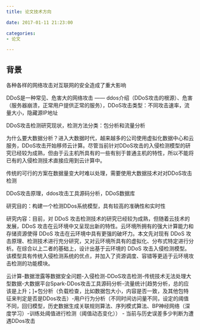 ```yaml
---
title: 论文技术方向

date: 2017-01-11 21:23:00

categories:
- 论文

---
```

## 背景

各种各样的网络攻击对互联网的安全造成了重大影响

DDoS是一种常见、危害大的网络攻击 —— ddos介绍（DDoS攻击的根源）、危害（服务器崩溃，正常用户提供正常的服务），DDoS攻击类型：不同攻击速率，流量大小，隐藏源IP地址

DDoS攻击检测研究现状，检测方法分类：包分析和流量分析

为什么要大数据分析？进入大数据时代，越来越多的公司使用虚拟化数据中心和云服务，DDoS攻击开始移师云计算。尽管当前针对DDoS攻击的入侵检测模型的研究已经较为成熟，但由于云主机所具有的一些有别于普通主机的特性，所以不能将已有的入侵检测技术直接应用到云计算中。

传统的可行的方案在数据量变大时难以处理，需要使用大数据技术对对DDoS攻击检测

DDoS攻击原理，ddos攻击工具源码分析，DDoS数据库

研究目的：构建一个检测DDos系统模型，具有较高的准确性和实时性

研究内容：目前，对 DDoS 攻击检测技术的研究已经较为成熟，但随着云技术的发展，DDoS 攻击在云环境中又呈现出新的特性。云环境所拥有的强大计算能力和存储资源使得 DDoS 攻击在云环境中具有更强的破坏力。本文先对现有 DDoS 攻击原理、检测技术进行充分研究，又对云环境所具有的虚拟化、分布式特定进行分析。在综合以上二者的基础上，设计出基于云环境的 DDoS 攻击入侵检测模型。该模型具有传统入侵检测系统的优点，并加入了资源调度、容错等更适于云环境攻击检测的功能模块。


云计算-数据泄露等数据安全问题-入侵检测-DDoS攻击检测-传统技术无法处理大型数据-大数据平台Spark-DDos攻击工具源码分析-流量统计[趋势分析，总的应该是上升；]+包分析（负载检查，比如数据包大小，内容是否一致，及其他包特征来判定是否是DDos攻击）-用户行为分析（不同时间访问量不同，设定的阈值不同，回归模型，历史数据生成关联规则算法、序列模式算法、BP神经网络（深度学习）-训练处阈值进行检测（阈值动态变化）） - 当前与历史误差多少判断为遭遇DDos攻击